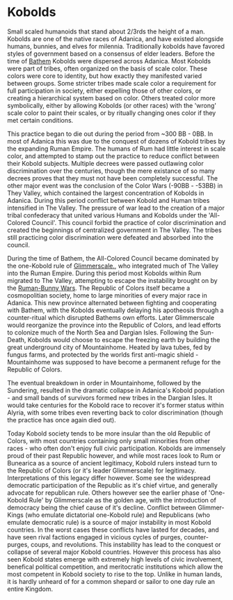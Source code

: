 # Kobolds
Small scaled humanoids that stand about 2/3rds the height of a man. Kobolds are one of the native races of Adanica, and have existed alongside humans, bunnies, and elves for milennia. Traditionally kobolds have favored styles of government based on a consensus of elder leaders. Before the time of [Bathem](../people/individuals/bathem.md) Kobolds were dispersed across Adanica. Most Kobolds were part of tribes, often organized on the basis of scale color. These colors were core to identity, but how exactly they manifested varied between groups. Some stricter tribes made scale color a requirement for full participation in society, either expelling those of other colors, or creating a hierarchical system based on color. Others treated color more symbolically, either by allowing Kobolds (or other races) with the 'wrong' scale color to paint their scales, or by ritually changing ones color if they met certain conditions. 

This practice began to die out during the period from ~300 BB - 0BB. In most of Adanica this was due to the conquest of dozens of Kobold tribes by the expanding Ruman Empire. The humans of Rum had little interest in scale color, and attempted to stamp out the practice to reduce conflict between their Kobold subjects. Multiple decrees were passed outlawing color discrimination over the centuries, though the mere existance of so many decrees proves that they must not have been completely successful. The other major event was the conclusion of the Color Wars (-90BB - -53BB) in They Valley, which contained the largest concentration of Kobolds in Adanica. During this period conflict between Kobold and Human tribes intensified in The Valley. The pressure of war lead to the creation of a major tribal confederacy that united various Humans and Kobolds under the 'All-Colored Council'. This council forbid the practice of color discrimination and created the beginnings of centralized government in The Valley. The tribes still practicing color discrimination were defeated and absorbed into the council. 

During the time of Bathem, the All-Colored Council became dominated by the one-Kobold rule of [Glimmerscale.](../people/individuals/glimmerscale.md), who integrated much of The Valley into the Ruman Empire. During this period most Kobolds within Rum migrated to The Valley, attempting to escape the instability brought on by the [Ruman-Bunny Wars](../events/ruman_bunny_wars.md). The Republic of Colors itself became a cosmopolitian society, home to large minorities of every major race in Adanica.  This new province alternated between fighting and cooperating with Bathem, with the Kobolds eventually delaying his apotheosis through a counter-ritual which disrupted Bathems own efforts. Later Glimmerscale would reorganize the province into the Republic of Colors, and lead efforts to colonize much of the North Sea and Dargian Isles. Following the Sun-Death, Kobolds would choose to escape the freezing earth by building the great underground city of Mountainhome. Heated by lava tubes, fed by fungus farms, and protected by the worlds first anti-magic shield - Mountainhome was supposed to have become a permanent refuge for the Republic of Colors. 

The eventual breakdown in order in Mountainhome, followed by the Sundering, resulted in the dramatic collapse in Adanica's Kobold population - and small bands of survivors formed new tribes in the Dargian Isles. It would take centuries for the Kobold race to recover it's former status within Alyria, with some tribes even reverting back to color discrimination (though the practice has once again died out). 

Today Kobold society tends to be more insular than the old Republic of Colors, with most countries containing only small minorities from other races - who often don't enjoy full civic participation. Kobolds are immensely proud of their past Republic however, and while most races look to Rum or Bunearica as a source of ancient legitimacy, Kobold rulers instead turn to the Republic of Colors (or it's leader Glimmerscale) for legitimacy. Interpretations of this legacy differ however. Some see the widespread democratic participation of the Republic as it's chief virtue, and generally advocate for republican rule. Others however see the earlier phase of 'One-Kobold Rule' by Glimmerscale as the golden age, with the introduction of democracy being the chief cause of it's decline. Conflict between Glimmer-Kings (who emulate dictatorial one-Kobold rule) and Republicans (who emulate democratic rule) is a source of major instability in most Kobold countries. In the worst cases these conflicts have lasted for decades, and have seen rival factions engaged in vicious cycles of purges, counter-purges, coups, and revolutions. This instability has lead to the conquest or collapse of several major Kobold countries. However this process has also seen Kobold states emerge with extremely high levels of civic involvement, benefical political competition, and meritocratic institutions which allow the most competent in Kobold society to rise to the top. Unlike in human lands, it is hardly unheard of for a common shepard or sailor to one day rule an entire Kingdom. 
